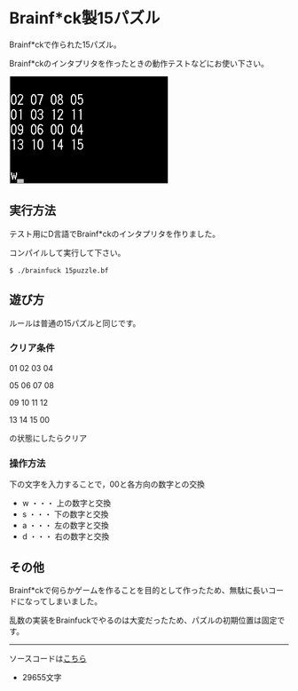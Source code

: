 # Brainf\*ck製15パズル

Brainf\*ckで作られた15パズル。

Brainf\*ckのインタプリタを作ったときの動作テストなどにお使い下さい。

![demo](/demo.gif)

## 実行方法

テスト用にD言語でBrainf*ckのインタプリタを作りました。

コンパイルして実行して下さい。
```
$ ./brainfuck 15puzzle.bf
```

## 遊び方

ルールは普通の15パズルと同じです。

### クリア条件

01 02 03 04

05 06 07 08

09 10 11 12

13 14 15 00

の状態にしたらクリア

### 操作方法

下の文字を入力することで，00と各方向の数字との交換

- w ・・・ 上の数字と交換
- s ・・・ 下の数字と交換
- a ・・・ 左の数字と交換
- d ・・・ 右の数字と交換

## その他

Brainf\*ckで何らかゲームを作ることを目的として作ったため、無駄に長いコードになってしまいました。

乱数の実装をBrainfuckでやるのは大変だったため、パズルの初期位置は固定です。

***

ソースコードは[こちら](/src/15puzzle.bf)

- 29655文字
